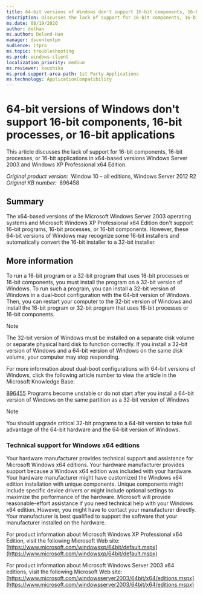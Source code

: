 ```yaml
---
title: 64-bit versions of Windows don't support 16-bit components, 16-bit processes, or 16-bit applications
description: Discusses the lack of support for 16-bit components, 16-bit processes, or 16-bit applications in x64-based versions Windows Server 2003 and Windows XP Professional x64 Edition.
ms.date: 08/19/2020
author: delhan
ms.author: Deland-Han
manager: dscontentpm
audience: itpro
ms.topic: troubleshooting
ms.prod: windows-client
localization_priority: medium
ms.reviewer: kaushika
ms.prod-support-area-path: 1st Party Applications
ms.technology: ApplicationCompatibility
---
```

# 64-bit versions of Windows don't support 16-bit components, 16-bit processes, or 16-bit applications

This article discusses the lack of support for 16-bit components, 16-bit processes, or 16-bit applications in x64-based versions Windows Server 2003 and Windows XP Professional x64 Edition.

_Original product version:_ &nbsp;Window 10 – all editions, Windows Server 2012 R2  
_Original KB number:_ &nbsp;896458

## Summary

The x64-based versions of the Microsoft Windows Server 2003 operating systems and Microsoft Windows XP Professional x64 Edition don't support 16-bit programs, 16-bit processes, or 16-bit components. However, these 64-bit versions of Windows may recognize some 16-bit installers and automatically convert the 16-bit installer to a 32-bit installer.

## More information

To run a 16-bit program or a 32-bit program that uses 16-bit processes or 16-bit components, you must install the program on a 32-bit version of Windows. To run such a program, you can install a 32-bit version of Windows in a dual-boot configuration with the 64-bit version of Windows. Then, you can restart your computer to the 32-bit version of Windows and install the 16-bit program or 32-bit program that uses 16-bit processes or 16-bit components.

> [!NOTE]
> The 32-bit version of Windows must be installed on a separate disk volume or separate physical hard disk to function correctly. If you install a 32-bit version of Windows and a 64-bit version of Windows on the same disk volume, your computer may stop responding.

For more information about dual-boot configurations with 64-bit versions of Windows, click the following article number to view the article in the Microsoft Knowledge Base:

[896455](https://support.microsoft.com/help/896455) Programs become unstable or do not start after you install a 64-bit version of Windows on the same partition as a 32-bit version of Windows  

> [!NOTE]
> You should upgrade critical 32-bit programs to a 64-bit version to take full advantage of the 64-bit hardware and the 64-bit version of Windows.

### Technical support for Windows x64 editions

Your hardware manufacturer provides technical support and assistance for Microsoft Windows x64 editions. Your hardware manufacturer provides support because a Windows x64 edition was included with your hardware. Your hardware manufacturer might have customized the Windows x64 edition installation with unique components. Unique components might include specific device drivers or might include optional settings to maximize the performance of the hardware. Microsoft will provide reasonable-effort assistance if you need technical help with your Windows x64 edition. However, you might have to contact your manufacturer directly. Your manufacturer is best qualified to support the software that your manufacturer installed on the hardware.

For product information about Microsoft Windows XP Professional x64 Edition, visit the following Microsoft Web site: [https://www.microsoft.com/windowsxp/64bit/default.mspx](https://www.microsoft.com/windowsxp/64bit/default.mspx)

For product information about Microsoft Windows Server 2003 x64 editions, visit the following Microsoft Web site: [https://www.microsoft.com/windowsserver2003/64bit/x64/editions.mspx](https://www.microsoft.com/windowsserver2003/64bit/x64/editions.mspx)
